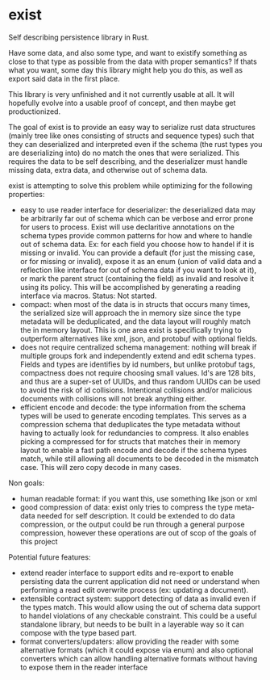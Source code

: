 # exist
Self describing persistence library in Rust.

Have some data, and also some type, and want to existify something as close to that type as possible from the data with proper semantics? If thats what you want, some day this library might help you do this, as well as export said data in the first place.

This library is very unfinished and it not currently usable at all. It will hopefully evolve into a usable proof of concept, and then maybe get productionized.

The goal of exist is to provide an easy way to serialize rust data structures (mainly tree like ones consisting of structs and sequence types) such that they can deserialized and interpreted even if the schema (the rust types you are deserializing into) do no match the ones that were serialized. This requires the data to be self describing, and the deserializer must handle missing data, extra data, and otherwise out of schema data.

exist is attempting to solve this problem while optimizing for the following properties:
- easy to use reader interface for deserializer: the deserialized data may be arbitrarily far out of schema which can be verbose and error prone for users to process. Exist will use declaritive annotations on the schema types provide common patterns for how and where to handle out of schema data. Ex: for each field you choose how to handel if it is missing or invalid. You can provide a default (for just the missing case, or for missing or invalid), expose it as an enum (union of valid data and a reflection like interface for out of schema data if you want to look at it), or mark the parent struct (containing the field) as invalid and resolve it using its policy. This will be accomplished by generating a reading interface via macros. Status: Not started.
- compact: when most of the data is in structs that occurs many times, the serialized size will approach the in memory size since the type metadata will be deduplicated, and the data layout will roughly match the in memory layout. This is one area exist is specifically trying to outperform alternatives like xml, json, and protobuf with optional fields.
- does not require centralized schema management: nothing will break if multiple groups fork and independently extend and edit schema types. Fields and types are identifies by id numbers, but unlike protobuf tags, compactness does not require choosing small values. Id's are 128 bits, and thus are a super-set of UUIDs, and thus random UUIDs can be used to avoid the risk of id collisions. Intentional collisions and/or malicious documents with collisions will not break anything either.
- efficient encode and decode: the type information from the schema types will be used to generate encoding templates. This serves as a compression schema that deduplicates the type metadata without having to actually look for redundancies to compress. It also enables picking a compressed for for structs that matches their in memory layout to enable a fast path encode and decode if the schema types match, while still allowing all documents to be decoded in the mismatch case. This will zero copy decode in many cases.

Non goals:
- human readable format: if you want this, use something like json or xml
- good compression of data: exist only tries to compress the type meta-data needed for self description. It could be extended to do data compression, or the output could be run through a general purpose compression, however these operations are out of scop of the goals of this project

Potential future features:
- extend reader interface to support edits and re-export to enable persisting data the current application did not need or understand when performing a read edit overwrite process (ex: updating a document).
- extensible contract system: support detecting of data as invalid even if the types match. This would allow using the out of schema data support to handel violations of any checkable constraint. This could be a useful standalone library, but needs to be built in a layerable way so it can compose with the type based part.
- format converters/updaters: allow providing the reader with some alternative formats (which it could expose via enum) and also optional converters which can allow handling alternative formats without having to expose them in the reader interface
